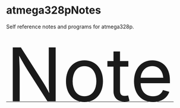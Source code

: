 # atmega328pNotes
Self reference notes and programs for atmega328p.
[<span style="font-size:200px;">Note</span>](https://github.com/narendiran1996/atmega328pNotes/blob/master/documentation/ATmega328P.pdf)
